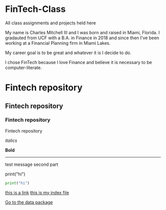 # FinTech-Class
All class assignments and projects held here

 My name is Charles Mitchell III and I was born and raised in Miami, Florida. I gradauted from UCF with a B.A. in Finance in 2018 and since then I've been working at a Financial Planning firm in Miami Lakes.

 My career goal is to be great and whatever it is I decide to do.

 I chose FinTech because I love Finance and believe it is necessary to be computer-literate.


# Fintech repository
## Fintech repository
### Fintech repository

Fintech repository


*italics*

**Bold**


---

test message second part


print("hi")

```python
print("hi")
```

[this is a link](https://en.wikipedia.org/wiki/Financial_technology)
[this is my index file](index.md)

[Go to the data package](data)

